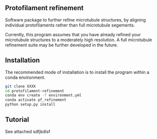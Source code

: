 ## Protofilament refinement

Software package to further refine microtubule structures, by aligning individual protofilaments rather than full microtubule segements.

Currently, this program assumes that you have already refined your microtubule structures to a moderately high resolution. A full microtubule refinement suite may be further developed in the future.

## Installation

The recommended mode of installation is to install the program within a conda environment.

```bash
git clone XXXX
cd protofilament-refinement
conda env create -f environment.yml
conda activate pf_refinement
python setup.py install
```

## Tutorial

See attached sdfjkdlsf